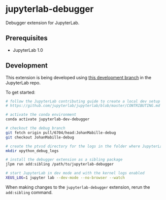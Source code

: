 # jupyterlab-debugger

Debugger extension for JupyterLab.

## Prerequisites

* JupyterLab 1.0

## Development

This extension is being developed using [this development branch](https://github.com/jupyterlab/jupyterlab/pull/6704) in the JupyterLab repo.

To get started:

```bash
# follow the JupyterLab contributing guide to create a local dev setup
# https://github.com/jupyterlab/jupyterlab/blob/master/CONTRIBUTING.md

# activate the conda environment
conda activate jupyterlab-dev-debugger

# checkout the debug branch
git fetch origin pull/6704/head:JohanMabille-debug
git checkout JohanMabille-debug

# create the ptvsd directory for the logs in the folder where JupyterLab is started
mkdir xpython_debug_logs

# install the debugger extension as a sibling package
jlpm run add:sibling /path/to/jupyterlab-debugger

# start JupyterLab in dev mode and with the kernel logs enabled
XEUS_LOG=1 jupyter lab --dev-mode --no-browser --watch
```

When making changes to the `jupyterlab-debugger` extension, rerun the `add:sibling` command.

